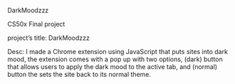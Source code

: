 DarkMoodzzz

CS50x Final project

project’s title: DarkMoodzzz


Desc: I made a Chrome extension using JavaScript that puts 
sites into dark mood,
the extension comes with a pop up with two options, 
(dark) button that allows users to apply the dark mood 
to the active tab,
and (normal) button the sets the site back to its normal theme.



